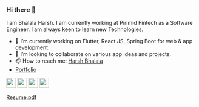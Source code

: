 ### Hi there 👋
I am Bhalala Harsh. I am currently working at Pirimid Fintech as a Software Engineer. I am always keen to learn new Technologies. 

<!--
**harshbhalala-04/harshbhalala-04** is a ✨ _special_ ✨ repository because its `README.md` (this file) appears on your GitHub profile.

Here are some ideas to get you started:

- 🔭 I’m currently working on ... Flutter for App Development.
- 👯 I’m looking to collaborate on ... various app ideas and projects.
- 🤔 I’m looking for help with ...
- 💬 Ask me about ...
- 📫 How to reach me: ...
- 😄 Pronouns: ...
- ⚡ Fun fact: ...
-->


- 🔭 I’m currently working on Flutter, React JS, Spring Boot for web & app development.
- 👯 I’m looking to collaborate on various app ideas and projects.
- 📫 How to reach me: <a href="https://www.linkedin.com/in/harsh-bhalala-1587451a9/">Harsh Bhalala</a>   
- <a href="https://harshbhalala-04.github.io/Portfolio/">Portfolio</a>

<a href="https://harshbhalala2002.medium.com/"><img src="https://camo.githubusercontent.com/2a5cfab7b7d3e778ecf4d5cf716302c026ccfe4927e48743060557b64acc340e/68747470733a2f2f63646e2e6a7364656c6976722e6e65742f6e706d2f73696d706c652d69636f6e7340332e31322e322f69636f6e732f6d656469756d2e737667" width="25px" height="25px"></a> 
 <a href="https://www.linkedin.com/in/harsh-bhalala-1587451a9/"><img src="https://camo.githubusercontent.com/d659d2bac00c01b42bffbae84bdc121e828b8fecd5b4949ffa2575f5d9e4a371/68747470733a2f2f63646e2e6a7364656c6976722e6e65742f6e706d2f73696d706c652d69636f6e734076332f69636f6e732f6c696e6b6564696e2e737667" width="25px" height="25px" /></a>
<a href="https://www.instagram.com/harsh_bhalala04/"><img src="https://camo.githubusercontent.com/c80f9763ed06d4ab9fbcc1a74b8b74cd95e4c7f82d3f1f70233994f236a0faeb/68747470733a2f2f63646e2e6a7364656c6976722e6e65742f6e706d2f73696d706c652d69636f6e734076332f69636f6e732f696e7374616772616d2e737667" width="25px" height="25px" /></a>
<a href="https://github.com/harshbhalala-04"><img src="https://camo.githubusercontent.com/c3cc4c8f14a482343a19ac319ee95631571fe6d6fa68bc1a0a4a12ff8c17e326/68747470733a2f2f63646e2e6a7364656c6976722e6e65742f6e706d2f73696d706c652d69636f6e7340332e31322e322f69636f6e732f6769746875622e737667" width="25px" height="25px"/></a>




[Resume.pdf](https://github.com/harshbhalala-04/harshbhalala-04/files/7149640/Harsh.Bhalala.CV.pdf)

